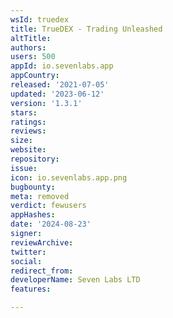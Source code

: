 ```yaml
---
wsId: truedex
title: TrueDEX - Trading Unleashed
altTitle: 
authors: 
users: 500
appId: io.sevenlabs.app
appCountry: 
released: '2021-07-05'
updated: '2023-06-12'
version: '1.3.1'
stars: 
ratings: 
reviews: 
size: 
website: 
repository: 
issue: 
icon: io.sevenlabs.app.png
bugbounty: 
meta: removed
verdict: fewusers
appHashes: 
date: '2024-08-23'
signer: 
reviewArchive: 
twitter: 
social: 
redirect_from: 
developerName: Seven Labs LTD
features: 

---
```


